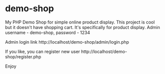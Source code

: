 # demo-shop
My PHP Demo Shop for simple online product display. This project is cool but it doesn't have shopping cart. It's specifically for product display.
Admin
username - demo-shop,
password - 1234

Admin login link http://localhost/demo-shop/admin/login.php

If you like, you can register new user http://localhost/demo-shop/register.php

Enjoy
